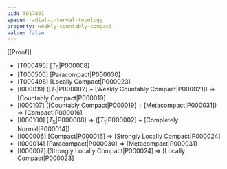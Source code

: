 ```yaml
---
uid: T017801
space: radial-interval-topology
property: weakly-countably-compact
value: false
---
```

[[Proof]]

* [T000495] [$T_5$|P000008]
* [T000500] [Paracompact|P000030]
* [T000498] [Locally Compact|P000023]
* [I000019] ([$T_1$|P000002] + [Weakly Countably Compact|P000021]) => [Countably Compact|P000019]
* [I000107] ([Countably Compact|P000019] + [Metacompact|P000031]) => [Compact|P000016]
* [I000100] [$T_5$|P000008] => ([$T_1$|P000002] + [Completely Normal|P000014])
* [I000006] [Compact|P000016] => [Strongly Locally Compact|P000024]
* [I000014] [Paracompact|P000030] => [Metacompact|P000031]
* [I000007] [Strongly Locally Compact|P000024] => [Locally Compact|P000023]


